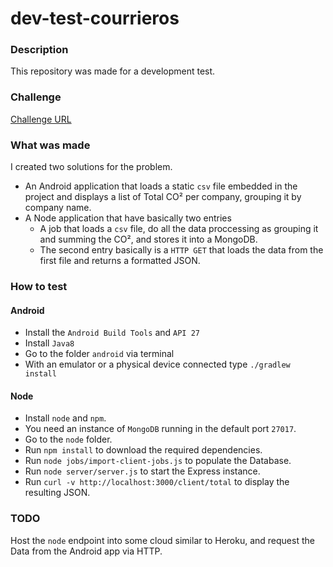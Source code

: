 # dev-test-courrieros
### Description
This repository was made for a development test.

### Challenge
[Challenge URL](https://github.com/courrieros/dev-test)

### What was made
I created two solutions for the problem.
- An Android application that loads a static `csv` file embedded in the project and displays a list of Total CO² per company, grouping it by company name.
- A Node application that have basically two entries
  - A job that loads a `csv` file, do all the data proccessing as grouping it and summing the CO², and stores it into a MongoDB.
  - The second entry basically is a `HTTP GET` that loads the data from the first file and returns a formatted JSON. 

### How to test

#### Android
- Install the `Android Build Tools` and `API 27`
- Install `Java8`
- Go to the folder `android` via terminal
- With an emulator or a physical device connected type `./gradlew install`

#### Node
- Install `node` and `npm`.
- You need an instance of `MongoDB` running in the default port `27017`.
- Go to the `node` folder.
- Run `npm install` to download the required dependencies.
- Run `node jobs/import-client-jobs.js` to populate the Database.
- Run `node server/server.js` to start the Express instance.
- Run `curl -v http://localhost:3000/client/total` to display the resulting JSON.

### TODO
Host the `node` endpoint into some cloud similar to Heroku, and request the Data from the Android app via HTTP.


